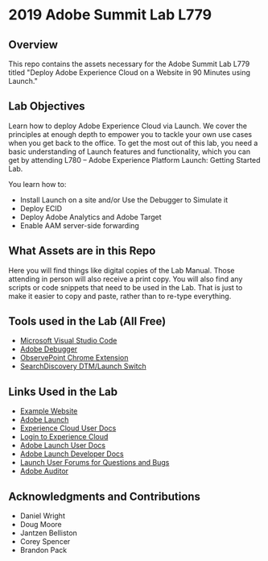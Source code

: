 # 2019 Adobe Summit Lab L779

## Overview
This repo contains the assets necessary for the Adobe Summit Lab L779 titled "Deploy Adobe Experience Cloud on a Website in 90 Minutes using Launch."

## Lab Objectives
Learn how to deploy Adobe Experience Cloud via Launch. We cover the principles at enough depth to empower you to tackle your own use cases when you get back to the office. To get the most out of this lab, you need a basic understanding of Launch features and functionality, which you can get by attending L780 – Adobe Experience Platform Launch: Getting Started Lab.

You learn how to:

- Install Launch on a site and/or Use the Debugger to Simulate it
- Deploy ECID
- Deploy Adobe Analytics and Adobe Target
- Enable AAM server-side forwarding

## What Assets are in this Repo
Here you will find things like digital copies of the Lab Manual.  Those attending in person will also receive a print copy.
You will also find any scripts or code snippets that need to be used in the Lab.  That is just to make it easier to copy and paste, rather than to re-type everything.

## Tools used in the Lab (All Free)
 - [Microsoft Visual Studio Code](https://code.visualstudio.com/Download)
 - [Adobe Debugger](https://chrome.google.com/webstore/detail/adobe-experience-cloud-de/ocdmogmohccmeicdhlhhgepeaijenapj)
 - [ObservePoint Chrome Extension](https://chrome.google.com/webstore/detail/observepoint-tagdebugger/daejfbkjipkgidckemjjafiomfeabemo)
- [SearchDiscovery DTM/Launch Switch](https://chrome.google.com/webstore/detail/launch-and-dtm-switch/nlgdemkdapolikbjimjajpmonpbpmipk)


## Links Used in the Lab
 - [Example Website](https://aem.enablementadobe.com/content/we-retail/us/en.html)
 - [Adobe Launch](https://launch-demo.adobe.com/)
 - [Experience Cloud User Docs](https://docs.adobe.com/content/help/en/experience-cloud/implementing-in-websites-with-launch/index.html)
- [Login to Experience Cloud](https://experiencecloud.adobe.com/)
- [Adobe Launch User Docs](https://docs.adobelaunch.com/)
- [Adobe Launch Developer Docs](https://developer.adobelaunch.com/)
- [Launch User Forums for Questions and Bugs](https://forums.adobe.com/community/experience-cloud/platform/launch)
- [Adobe Auditor](https://auditor.adobe.com/)


 ## Acknowledgments and Contributions
  - Daniel Wright
  - Doug Moore
  - Jantzen Belliston
  - Corey Spencer
  - Brandon Pack

